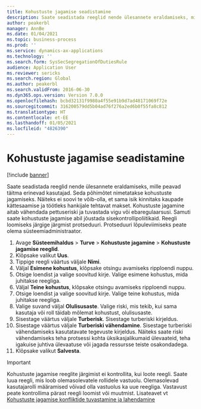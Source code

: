 ```yaml
---
title: Kohustuste jagamise seadistamine
description: Saate seadistada reeglid nende ülesannete eraldamiseks, mille peavad täitma erinevad kasutajad.
author: peakerbl
manager: AnnBe
ms.date: 01/04/2021
ms.topic: business-process
ms.prod: ''
ms.service: dynamics-ax-applications
ms.technology: ''
ms.search.form: SysSecSegregationOfDutiesRule
audience: Application User
ms.reviewer: sericks
ms.search.region: Global
ms.author: peakerbl
ms.search.validFrom: 2016-06-30
ms.dyn365.ops.version: Version 7.0.0
ms.openlocfilehash: bcbd32131f9980a4f55e91b9d7ad48171069f72e
ms.sourcegitcommit: 316200579dd5b04ad76f276a2ed6b0f55fa8c812
ms.translationtype: HT
ms.contentlocale: et-EE
ms.lasthandoff: 01/05/2021
ms.locfileid: "4826390"
---
```

# <a name="set-up-segregation-of-duties"></a>Kohustuste jagamise seadistamine

[!include [banner](../../includes/banner.md)]

Saate seadistada reeglid nende ülesannete eraldamiseks, mille peavad täitma erinevad kasutajad. Seda põhimõtet nimetatakse kohustuste jagamiseks. Näiteks ei soovi te võib-olla, et sama isik kinnitaks kaupade kättesaamise ja töötleks hankijale tehtavat makset. Kohustuste jagamine aitab vähendada pettuseriski ja tuvastada vigu või ebaregulaarsusi. Samuti saate kohustuste jagamise abil jõustada sisekontrollipoliitikaid. Reegli loomiseks järgige järgmist protseduuri. Protseduuri lõpuleviimiseks peate olema süsteemiadministraator.

1. Avage **Süsteemihaldus** > **Turve** > **Kohustuste jagamine** > **Kohustuste jagamise reeglid**.
2. Klõpsake valikut **Uus**.
3. Tippige reegli väärtus väljale **Nimi**.
4. Väljal **Esimene kohustus**, klõpsake otsingu avamiseks ripploendi nuppu.
5. Otsige loendist ja valige soovitud kirje. Valige esimene kohustus, mida juhitakse reegliga.
6. Väljal **Teine kohustus**, klõpsake otsingu avamiseks ripploendi nuppu. 
7. Otsige loendist ja valige soovitud kirje. Valige teine kohustus, mida juhitakse reegliga.
10. Valige suvand väljal **Olulisusaste**. Valige riski, mis tekib, kui sama kasutaja või roll täidab mõlemat kohustust, olulisusaste.  
11. Sisestage väärtus väljale **Turberisk**. Sisestage turberiski kirjeldus.  
12. Sisestage väärtus väljale **Turberiski vähendamine**. Sisestage turberiski vähendamiseks kasutatavate tegevuste kirjeldus. Näiteks saate riski vähendamiseks teha protsessi kohta üksikasjalikumaid ülevaateid, teha igakuise juhtiva ülevaatuse või jagada ressursse teiste osakondadega.     
13. Klõpsake valikut **Salvesta**.

> [!IMPORTANT] 
> Kohustuste jagamise reeglite järgimist ei kontrollita, kui loote reegli. Saate luua reegli, mis loob olemasolevatele rollidele vastuolu. Olemasolevad kasutajarolli määramised võivad olla vastuolus ka uue reegliga. Vastavust peate kontrollima pärast reegli loomist või muutmist. Lisateavet vt [Kohustuste jagamise konfliktide tuvastamine ja lahendamine](identify-resolve-conflicts-segregation-duties.md)
